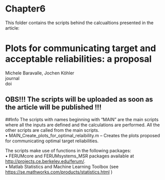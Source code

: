 # Chapter6
This folder contains the scripts behind the calcualtions presented in the article:
# Plots for communicating target and acceptable reliabilities: a proposal  
Michele Baravalle, Jochen Köhler    
journal   
doi  

## OBS!!! The scripts will be uploaded as soon as the article will be published !!!

##Info
The scripts with names beginning with “MAIN” are the main scripts where all the inputs are defined and the calculations are performed. All the other scripts are called from the main scripts.  
•	MAIN_Create_plots_for_optimal_relaibility.m – Creates the plots proposed for communicating optimal target reliabilities.  

The scripts make use of functions in the following packages:  
•	FERUMcore and FERUMsystems_MSR packages available at http://projects.ce.berkeley.edu/ferum/.   
•	Matlab Statistics and Machine Learning Toolbox (see https://se.mathworks.com/products/statistics.html )  
